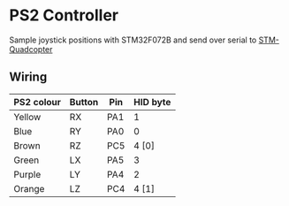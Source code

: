 # PS2 Controller

Sample joystick positions with STM32F072B and send over serial to
[STM-Quadcopter](http://github.com/zegervdv/STM-Quadcopter)

## Wiring
| PS2 colour | Button | Pin | HID byte |
| ---------- | ------ | --- | -------- |
| Yellow     | RX     | PA1 | 1        |
| Blue       | RY     | PA0 | 0        |
| Brown      | RZ     | PC5 | 4 [0]    |
| Green      | LX     | PA5 | 3        |
| Purple     | LY     | PA4 | 2        |
| Orange     | LZ     | PC4 | 4 [1]    |
